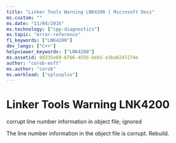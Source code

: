 ```yaml
---
title: "Linker Tools Warning LNK4200 | Microsoft Docs"
ms.custom: ""
ms.date: "11/04/2016"
ms.technology: ["cpp-diagnostics"]
ms.topic: "error-reference"
f1_keywords: ["LNK4200"]
dev_langs: ["C++"]
helpviewer_keywords: ["LNK4200"]
ms.assetid: 0d335e69-8766-455b-beb5-a3ba6247274e
author: "corob-msft"
ms.author: "corob"
ms.workload: ["cplusplus"]
---
```

# Linker Tools Warning LNK4200
corrupt line number information in object file; ignored  
  
 The line number information in the object file is corrupt. Rebuild.